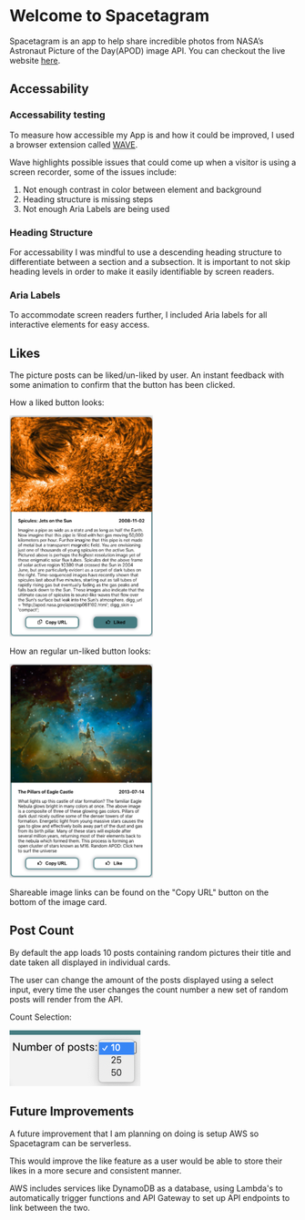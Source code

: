 # Welcome to Spacetagram


  Spacetagram is an app to help share incredible photos from NASA’s Astronaut Picture of the Day(APOD) image API. You can checkout the live website [here](https://spacetagramy.netlify.app/). 
  

## Accessability

### Accessability testing

To measure how accessible my App is and how it could be improved, I used a browser extension called [WAVE](https://wave.webaim.org/).

Wave highlights possible issues that could come up when a visitor is using a screen recorder, some of the issues include: 
1. Not enough contrast in color between element and background
2. Heading structure is missing steps
3. Not enough Aria Labels are being used


### Heading Structure

  For accessability I was mindful to use a descending heading structure to differentiate between a section and a subsection. It is important to not skip heading levels in order to make it easily identifiable by screen readers. 


### Aria Labels

To accommodate screen readers further, I included Aria labels for all interactive elements for easy access.


## Likes

  The picture posts can be liked/un-liked by user. An instant feedback with some animation to confirm that the button has been clicked. 
  

  <p float="left">
  <p>How a liked button looks:</p>
  <img src="public/Liked.png" width="50%" height="50%" />
  <p>How an regular un-liked button looks:</p>
  <img src="public/notLiked.png" width="50%" height="50%"/> 
</p>

  Shareable image links can be found on the "Copy URL" button on the bottom of the image card.

## Post Count


By default the app loads 10 posts containing random pictures their title and date taken all displayed in individual cards.

The user can change the amount of the posts displayed using a select input, every time the user changes the count number a new set of random posts will render from the API. 

Count Selection:

![Picture of count input](public/count.png)


## Future Improvements

A future improvement that I am planning on doing is setup AWS so Spacetagram can be serverless. 

This would improve the like feature as a user would be able to store their likes in a more secure and consistent manner.

AWS includes services like DynamoDB as a database, using Lambda's to automatically trigger functions and API Gateway to set up API endpoints to link between the two.